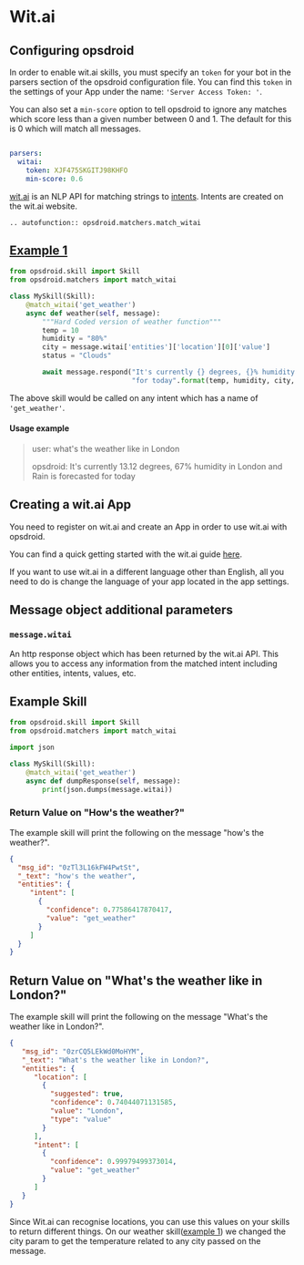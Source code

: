 # Wit.ai

## Configuring opsdroid

In order to enable wit.ai skills, you must specify an `token` for your bot in the parsers section of the opsdroid configuration file.
You can find this `token` in the settings of your App under the name: `'Server Access Token: '`.

You can also set a `min-score` option to tell opsdroid to ignore any matches which score less than a given number between 0 and 1. The default for this is 0 which will match all messages.

```yaml

parsers:
  witai:
    token: XJF475SKGITJ98KHFO
    min-score: 0.6
```

[wit.ai](https://wit.ai) is an NLP API for matching strings to [intents](https://wit.ai/docs/recipes#categorize-the-user-intent). Intents are created on the wit.ai website.

```eval_rst
.. autofunction:: opsdroid.matchers.match_witai
```

## [Example 1](#example1)

```python
from opsdroid.skill import Skill
from opsdroid.matchers import match_witai

class MySkill(Skill):
    @match_witai('get_weather')
    async def weather(self, message):
        """Hard Coded version of weather function"""
        temp = 10
        humidity = "80%"
        city = message.witai['entities']['location'][0]['value']
        status = "Clouds"

        await message.respond("It's currently {} degrees, {}% humidity in {} and {} is forecasted "
                              "for today".format(temp, humidity, city, status))
```

The above skill would be called on any intent which has a name of `'get_weather'`.

#### Usage example

> user: what's the weather like in London
>
> opsdroid: It's currently 13.12 degrees, 67% humidity in London and Rain is forecasted for today

## Creating a wit.ai App
You need to register on wit.ai and create an App in order to use wit.ai with opsdroid.

You can find a quick getting started with the wit.ai guide [here](https://wit.ai/getting-started).

If you want to use wit.ai in a different language other than English, all you need to do is change the language of your app located in the app settings.

## Message object additional parameters

### `message.witai`

An http response object which has been returned by the wit.ai API. This allows you to access any information from the matched intent including other entities, intents, values, etc.


## Example Skill

```python
from opsdroid.skill import Skill
from opsdroid.matchers import match_witai

import json

class MySkill(Skill):
    @match_witai('get_weather')
    async def dumpResponse(self, message):
        print(json.dumps(message.witai))
```

### Return Value on "How's the weather?"

The example skill will print the following on the message "how's the weather?".

```json
{
  "msg_id": "0zTl3L16kFW4PwtSt",
  "_text": "how's the weather",
  "entities": {
     "intent": [
       {
         "confidence": 0.77586417870417,
         "value": "get_weather"
       }
     ]
  }
}
```

## Return Value on "What's the weather like in London?"

The example skill will print the following on the message "What's the weather like in London?".

```json
{
   "msg_id": "0zrCQ5LEkWd0MoHYM",
   "_text": "What's the weather like in London?",
   "entities": {
      "location": [
        {
          "suggested": true,
          "confidence": 0.74044071131585,
          "value": "London",
          "type": "value"
        }
      ],
      "intent": [
        {
          "confidence": 0.99979499373014,
          "value": "get_weather"
        }
      ]
   }
}

```

Since Wit.ai can recognise locations, you can use this values on your skills to return different things.
On our weather skill([example 1](#example1)) we changed the city param to get the temperature related to any city passed on the message.
